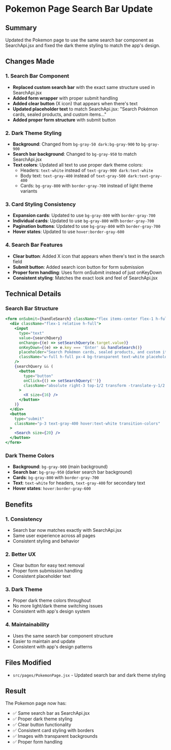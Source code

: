 # Pokemon Page Search Bar Update

## Summary
Updated the Pokemon page to use the same search bar component as SearchApi.jsx and fixed the dark theme styling to match the app's design.

## Changes Made

### 1. **Search Bar Component**
- **Replaced custom search bar** with the exact same structure used in SearchApi.jsx
- **Added form wrapper** with proper submit handling
- **Added clear button** (X icon) that appears when there's text
- **Updated placeholder text** to match SearchApi.jsx: "Search Pokémon cards, sealed products, and custom items..."
- **Added proper form structure** with submit button

### 2. **Dark Theme Styling**
- **Background**: Changed from `bg-gray-50 dark:bg-gray-900` to `bg-gray-900`
- **Search bar background**: Changed to `bg-gray-950` to match SearchApi.jsx
- **Text colors**: Updated all text to use proper dark theme colors:
  - Headers: `text-white` instead of `text-gray-900 dark:text-white`
  - Body text: `text-gray-400` instead of `text-gray-500 dark:text-gray-400`
  - Cards: `bg-gray-800` with `border-gray-700` instead of light theme variants

### 3. **Card Styling Consistency**
- **Expansion cards**: Updated to use `bg-gray-800` with `border-gray-700`
- **Individual cards**: Updated to use `bg-gray-800` with `border-gray-700`
- **Pagination buttons**: Updated to use `bg-gray-800` with `border-gray-700`
- **Hover states**: Updated to use `hover:border-gray-600`

### 4. **Search Bar Features**
- **Clear button**: Added X icon that appears when there's text in the search field
- **Submit button**: Added search icon button for form submission
- **Proper form handling**: Uses form onSubmit instead of just onKeyDown
- **Consistent styling**: Matches the exact look and feel of SearchApi.jsx

## Technical Details

### Search Bar Structure
```jsx
<form onSubmit={handleSearch} className="flex items-center flex-1 h-full bg-gray-950 rounded-lg mr-0">
  <div className="flex-1 relative h-full">
    <input
      type="text"
      value={searchQuery}
      onChange={(e) => setSearchQuery(e.target.value)}
      onKeyDown={(e) => e.key === 'Enter' && handleSearch()}
      placeholder="Search Pokémon cards, sealed products, and custom items..."
      className="w-full h-full px-4 bg-transparent text-white placeholder-gray-400 focus:outline-none"
    />
    {searchQuery && (
      <button
        type="button"
        onClick={() => setSearchQuery('')}
        className="absolute right-3 top-1/2 transform -translate-y-1/2 text-gray-400 hover:text-white transition-colors"
      >
        <X size={16} />
      </button>
    )}
  </div>
  <button
    type="submit"
    className="p-3 text-gray-400 hover:text-white transition-colors"
  >
    <Search size={20} />
  </button>
</form>
```

### Dark Theme Colors
- **Background**: `bg-gray-900` (main background)
- **Search bar**: `bg-gray-950` (darker search bar background)
- **Cards**: `bg-gray-800` with `border-gray-700`
- **Text**: `text-white` for headers, `text-gray-400` for secondary text
- **Hover states**: `hover:border-gray-600`

## Benefits

### 1. **Consistency**
- Search bar now matches exactly with SearchApi.jsx
- Same user experience across all pages
- Consistent styling and behavior

### 2. **Better UX**
- Clear button for easy text removal
- Proper form submission handling
- Consistent placeholder text

### 3. **Dark Theme**
- Proper dark theme colors throughout
- No more light/dark theme switching issues
- Consistent with app's design system

### 4. **Maintainability**
- Uses the same search bar component structure
- Easier to maintain and update
- Consistent with app's design patterns

## Files Modified
- `src/pages/PokemonPage.jsx` - Updated search bar and dark theme styling

## Result
The Pokemon page now has:
- ✅ Same search bar as SearchApi.jsx
- ✅ Proper dark theme styling
- ✅ Clear button functionality
- ✅ Consistent card styling with borders
- ✅ Images with transparent backgrounds
- ✅ Proper form handling
